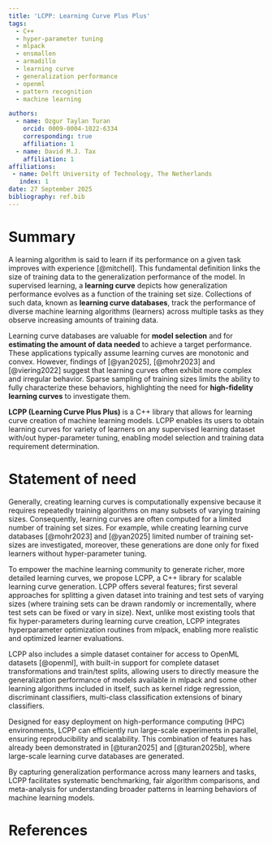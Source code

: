 ```yaml
---
title: 'LCPP: Learning Curve Plus Plus'
tags:
  - C++
  - hyper-parameter tuning
  - mlpack
  - ensmallen
  - armadillo
  - learning curve
  - generalization performance
  - openml
  - pattern recognition
  - machine learning

authors:
  - name: Ozgur Taylan Turan
    orcid: 0009-0004-1022-6334
    corresponding: true 
    affiliation: 1
  - name: David M.J. Tax
    affiliation: 1
affiliations:
 - name: Delft University of Technology, The Netherlands
   index: 1
date: 27 September 2025
bibliography: ref.bib
--- 
```

# Summary

A learning algorithm is said to learn if its performance on a given task improves with experience [@mitchell]. This fundamental definition links the size of training data to the generalization performance of the model. In supervised learning, a **learning curve** depicts how generalization performance evolves as a function of the training set size. Collections of such data, known as **learning curve databases**, track the performance of diverse machine learning algorithms (learners) across multiple tasks as they observe increasing amounts of training data.

Learning curve databases are valuable for **model selection** and for **estimating the amount of data needed** to achieve a target performance. These applications typically assume learning curves are monotonic and convex. However, findings of [@yan2025], [@mohr2023] and [@viering2022] suggest that learning curves often exhibit more complex and irregular behavior. Sparse sampling of training sizes limits the ability to fully characterize these behaviors, highlighting the need for **high-fidelity learning curves** to investigate them.

**LCPP (Learning Curve Plus Plus)** is a C++ library that allows for learning curve creation of machine learning models. LCPP enables its users to obtain learning curves for variety of learners on any supervised learning dataset with/out hyper-parameter tuning, enabling  model selection and training data requirement determination.

# Statement of need

Generally, creating learning curves is computationally expensive because it requires repeatedly training algorithms on many subsets of varying training sizes. Consequently, learning curves are often computed for a limited number of training set sizes. For example, while creating learning curve databases [@mohr2023] and [@yan2025] limited number of training set-sizes are investigated, moreover, these generations are done only for fixed learners without hyper-parameter tuning.

To empower the machine learning community to generate richer, more detailed learning curves, we propose LCPP, a C++ library for scalable learning curve generation. LCPP offers several features; first several approaches for splitting a given dataset into training and test sets of varying sizes (where training sets can be drawn randomly or incrementally, where test sets can be fixed or vary in size). Next, unlike most existing tools that fix hyper-parameters during learning curve creation, LCPP integrates hyperparameter optimization routines from mlpack, enabling more realistic and optimized learner evaluations. 

LCPP also includes a simple dataset container for access to OpenML datasets [@openml], with built-in support for complete dataset transformations and train/test splits, allowing users to directly measure the generalization performance of models available in mlpack and some other learning algorithms included in itself, such as kernel ridge regression, discriminant classifiers, multi-class classification extensions of binary classifiers. 

Designed for easy deployment on high-performance computing (HPC) environments, LCPP can efficiently run large-scale experiments in parallel, ensuring reproducibility and scalability. This combination of features has already been demonstrated in [@turan2025] and [@turan2025b], where large-scale learning curve databases are generated.

By capturing generalization performance across many learners and tasks, LCPP facilitates systematic benchmarking, fair algorithm comparisons, and meta-analysis for understanding broader patterns in learning behaviors of machine learning models. 

# References

